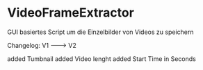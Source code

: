 # VideoFrameExtractor
GUI basiertes Script um die Einzelbilder von Videos zu speichern


Changelog:
V1 ---> V2

added Tumbnail
added Video lenght
added Start Time in Seconds
